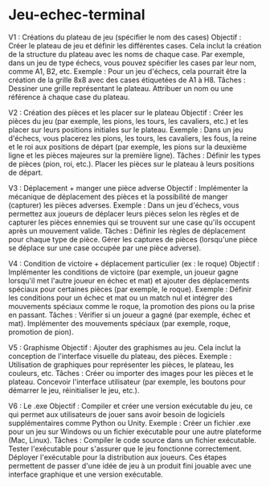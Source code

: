 # Jeu-echec-terminal
V1 : Créations du plateau de jeu (spécifier le nom des cases)
Objectif : Créer le plateau de jeu et définir les différentes cases. Cela inclut la création de la structure du plateau avec les noms de chaque case. Par exemple, dans un jeu de type échecs, vous pouvez spécifier les cases par leur nom, comme A1, B2, etc.
Exemple : Pour un jeu d'échecs, cela pourrait être la création de la grille 8x8 avec des cases étiquetées de A1 à H8.
Tâches :
Dessiner une grille représentant le plateau.
Attribuer un nom ou une référence à chaque case du plateau.



V2 : Création des pièces et les placer sur le plateau
Objectif : Créer les pièces du jeu (par exemple, les pions, les tours, les cavaliers, etc.) et les placer sur leurs positions initiales sur le plateau.
Exemple : Dans un jeu d'échecs, vous placerez les pions, les tours, les cavaliers, les fous, la reine et le roi aux positions de départ (par exemple, les pions sur la deuxième ligne et les pièces majeures sur la première ligne).
Tâches :
Définir les types de pièces (pion, roi, etc.).
Placer les pièces sur le plateau à leurs positions de départ.



V3 : Déplacement + manger une pièce adverse
Objectif : Implémenter la mécanique de déplacement des pièces et la possibilité de manger (capturer) les pièces adverses.
Exemple : Dans un jeu d'échecs, vous permettez aux joueurs de déplacer leurs pièces selon les règles et de capturer les pièces ennemies qui se trouvent sur une case qu'ils occupent après un mouvement valide.
Tâches :
Définir les règles de déplacement pour chaque type de pièce.
Gérer les captures de pièces (lorsqu'une pièce se déplace sur une case occupée par une pièce adverse).




V4 : Condition de victoire + déplacement particulier (ex : le roque)
Objectif : Implémenter les conditions de victoire (par exemple, un joueur gagne lorsqu'il met l'autre joueur en échec et mat) et ajouter des déplacements spéciaux pour certaines pièces (par exemple, le roque).
Exemple : Définir les conditions pour un échec et mat ou un match nul et intégrer des mouvements spéciaux comme le roque, la promotion des pions ou la prise en passant.
Tâches :
Vérifier si un joueur a gagné (par exemple, échec et mat).
Implémenter des mouvements spéciaux (par exemple, roque, promotion de pion).



V5 : Graphisme
Objectif : Ajouter des graphismes au jeu. Cela inclut la conception de l'interface visuelle du plateau, des pièces.
Exemple : Utilisation de graphiques pour représenter les pièces, le plateau, les couleurs, etc.
Tâches :
Créer ou importer des images pour les pièces et le plateau.
Concevoir l'interface utilisateur (par exemple, les boutons pour démarrer le jeu, réinitialiser le jeu, etc.).



V6 : Le .exe
Objectif : Compiler et créer une version exécutable du jeu, ce qui permet aux utilisateurs de jouer sans avoir besoin de logiciels supplémentaires comme Python ou Unity.
Exemple : Créer un fichier .exe pour un jeu sur Windows ou un fichier exécutable pour une autre plateforme (Mac, Linux).
Tâches :
Compiler le code source dans un fichier exécutable.
Tester l'exécutable pour s'assurer que le jeu fonctionne correctement.
Déployer l'exécutable pour la distribution aux joueurs.
Ces étapes permettent de passer d'une idée de jeu à un produit fini jouable avec une interface graphique et une version exécutable.
